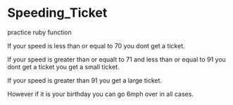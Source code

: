 Speeding_Ticket
===============

practice ruby function

If your speed is less than or equal to 70 you dont get a ticket.

If your speed is greater than or equalt to 71 and less than or equal to 91 you dont get a ticket you get a small ticket.

If your speed is greater than 91 you get a large ticket.

However if it is your birthday you can go 6mph over in all cases.
